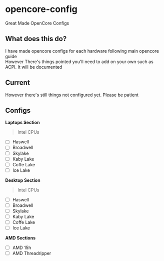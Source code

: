 # opencore-config
Great Made OpenCore Configs

## What does this do? 
I have made opencore configs for each hardware following main opencore guide <br>
However There's things pointed you'll need to add on your own such as ACPI. It will be documented

## Current
However there's still things not configured yet.
Please be patient

## Configs
**Laptops Section**
> Intel CPUs
- [ ] Haswell
- [ ] Broadwell
- [ ] Skylake
- [ ] Kaby Lake
- [ ] Coffe Lake
- [ ] Ice Lake

**Desktop Section**
> Intel CPUs
- [ ] Haswell
- [ ] Broadwell
- [ ] Skylake
- [ ] Kaby Lake
- [ ] Coffe Lake
- [ ] Ice Lake

**AMD Sections**
- [ ] AMD 15h
- [ ] AMD Threadripper
